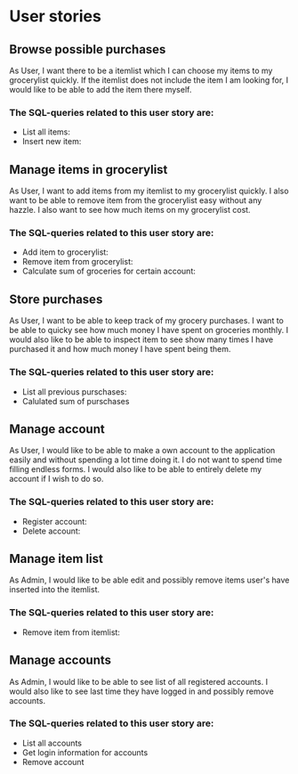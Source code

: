 # User stories

## Browse possible purchases
 As User, I want there to be a itemlist which I can choose my items to my grocerylist quickly. If the itemlist does not include the item I am looking for, I would like to be able to add the item there myself.
 ### The SQL-queries related to this user story are:
 * List all items:
 * Insert new item:

## Manage items in grocerylist
As User, I want to add items from my itemlist to my grocerylist quickly. I also want to be able to remove item from the grocerylist easy without any hazzle. I also want to see how much items on my grocerylist cost.
 ### The SQL-queries related to this user story are:
 * Add item to grocerylist:
 * Remove item from grocerylist:
 * Calculate sum of groceries for certain account:


## Store purchases 
As User, I want to be able to keep track of my grocery purchases. I want to be able to quicky see how much money I have spent on groceries monthly. I would also like to be able to inspect item to see show many times I have purchased it and how much money I have spent being them.
 ### The SQL-queries related to this user story are:
 * List all previous purschases:
 * Calulated sum of purschases

## Manage account
As User, I would like to be able to make a own account to the application easily and without spending a lot time doing it. I do not want to spend time filling endless forms. I would also like to be able to entirely delete my account if I wish to do so.
 ### The SQL-queries related to this user story are:
 * Register account:
 * Delete account:

## Manage item list
As Admin, I would like to be able edit and possibly remove items user's have inserted into the itemlist.
 ### The SQL-queries related to this user story are:
* Remove item from itemlist:

## Manage accounts
As Admin, I would like to be able to see list of all registered accounts. I would also like to see last time they have logged in and possibly remove accounts.
 ### The SQL-queries related to this user story are:
 * List all accounts
 * Get login information for accounts
 * Remove account
